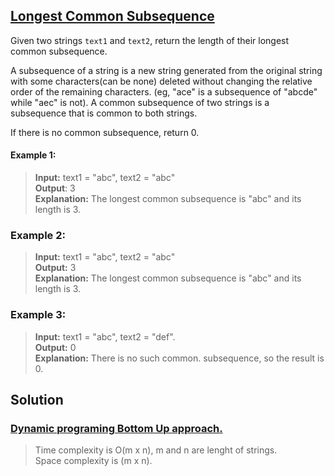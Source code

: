 ## [Longest Common Subsequence](https://leetcode.com/problems/longest-common-subsequence/)

Given two strings `text1` and `text2`, return the length of their longest common subsequence.

A subsequence of a string is a new string generated from the original string with some characters(can be none) deleted without changing the relative order of the remaining characters. (eg, "ace" is a subsequence of "abcde" while "aec" is not). A common subsequence of two strings is a subsequence that is common to both strings.

If there is no common subsequence, return 0.

#### Example 1:

> **Input:** text1 = "abc", text2 = "abc"  
> **Output**: 3  
> **Explanation:** The longest common subsequence is "abc" and its length is 3.

### Example 2:

> **Input:** text1 = "abc", text2 = "abc"  
> **Output:** 3  
> **Explanation:** The longest common subsequence is "abc" and its length is 3.

### Example 3:

> **Input:** text1 = "abc", text2 = "def".  
> **Output:** 0  
> **Explanation:** There is no such common. subsequence, so the result is 0.

## Solution

### [Dynamic programing Bottom Up approach.](lcs.js)

> Time complexity is O(m x n), m and n are lenght of strings.  
> Space complexity is (m x n).
